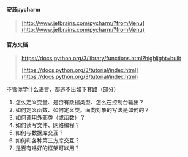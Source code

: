#### 安装pycharm

> [http://www.jetbrains.com/pycharm/?fromMenu](http://www.jetbrains.com/pycharm/?fromMenu)



#### 官方文档

> https://docs.python.org/3/library/functions.html?highlight=built
>
> [https://docs.python.org/3/tutorial/index.html](https://docs.python.org/3/tutorial/index.html)



不管你学什么语言，都逃不出如下套路（部分）

1. 怎么定义变量、是否有数据类型、怎么在控制台输出？
2. 如何定义函数、如何定义类。面向对象的写法是如何的？
3. 如何调用外部类（或函数）？
4. 如何读写文件、网络编程？
5. 如何与数据库交互？
6. 如何和各种第三方库交互？
7. 是否有啥好的框架可以用？



